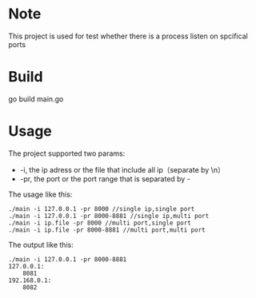 # Note

This project is used for test whether there is a process listen on spcifical ports

# Build

go build main.go

# Usage

The project supported two params:

-  -i, the ip adress or the file that include all ip（separate by \n）
- -pr, the port  or the port range that is separated by -

The usage like this:

```
./main -i 127.0.0.1 -pr 8000 //single ip,single port
./main -i 127.0.0.1 -pr 8000-8881 //single ip,multi port
./main -i ip.file -pr 8000 //multi port,single port
./main -i ip.file -pr 8000-8881 //multi port,multi port
```

The output like this:

```
./main -i 127.0.0.1 -pr 8000-8881
127.0.0.1:
	8081
192.168.0.1:
	8082
```

